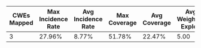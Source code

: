 |CWEs Mapped|Max Incidence Rate|Avg Incidence Rate|Max Coverage|Avg Coverage|Avg Weighted Exploit|Avg Weighted Impact|Total Occurrences|Total CVEs|
|---|---|---|---|---|---|---|---|---|
|3|27.96%|8.77%|51.78%|22.47%|5.00|5.00|30,457|0|